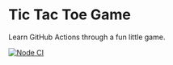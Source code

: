 # Tic Tac Toe Game

Learn GitHub Actions through a fun little game.

[![Node CI](https://github.com/sudhir-korde-tm/github-actions-for-ci/actions/workflows/node.js.yml/badge.svg?branch=main)](https://github.com/sudhir-korde-tm/github-actions-for-ci/actions/workflows/node.js.yml)
